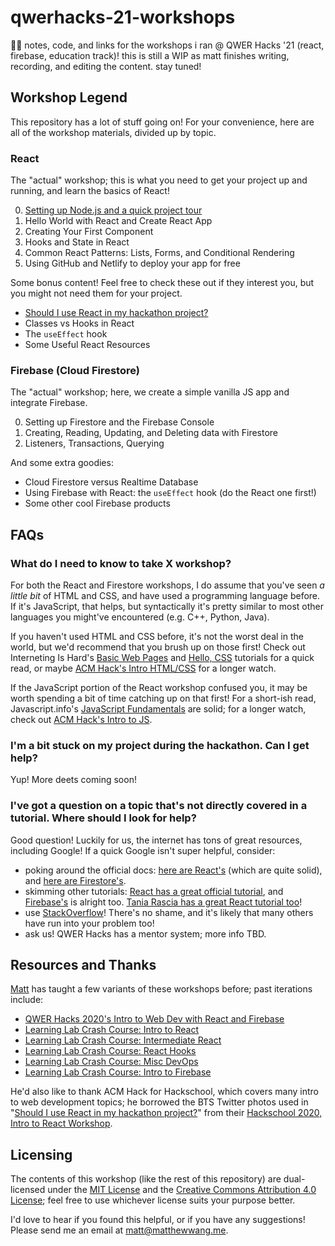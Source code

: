 # qwerhacks-21-workshops

🏳️‍🌈 notes, code, and links for the workshops i ran @ QWER Hacks '21 (react, firebase, education track)! this is still a WIP as matt finishes writing, recording, and editing the content. stay tuned!

## Workshop Legend

This repository has a lot of stuff going on! For your convenience, here are all of the workshop materials, divided up by topic.
### React

The "actual" workshop; this is what you need to get your project up and running, and learn the basics of React!

0. [Setting up Node.js and a quick project tour](https://github.com/malsf21/qwerhacks-21-workshops/tree/main/react/node-setup-and-tour)
1. Hello World with React and Create React App
2. Creating Your First Component
3. Hooks and State in React
4. Common React Patterns: Lists, Forms, and Conditional Rendering
5. Using GitHub and Netlify to deploy your app for free

Some bonus content! Feel free to check these out if they interest you, but you might not need them for your project.

* [Should I use React in my hackathon project?](https://github.com/malsf21/qwerhacks-21-workshops/tree/main/react/should-i-use-react)
* Classes vs Hooks in React
* The `useEffect` hook
* Some Useful React Resources

### Firebase (Cloud Firestore)

The "actual" workshop; here, we create a simple vanilla JS app and integrate Firebase.

0. Setting up Firestore and the Firebase Console
1. Creating, Reading, Updating, and Deleting data with Firestore
2. Listeners, Transactions, Querying

And some extra goodies:

* Cloud Firestore versus Realtime Database
* Using Firebase with React: the `useEffect` hook (do the React one first!)
* Some other cool Firebase products

## FAQs

### What do I need to know to take X workshop?

For both the React and Firestore workshops, I do assume that you've seen *a little bit* of HTML and CSS, and have used a programming language before. If it's JavaScript, that helps, but syntactically it's pretty similar to most other languages you might've encountered (e.g. C++, Python, Java).

If you haven't used HTML and CSS before, it's not the worst deal in the world, but we'd recommend that you brush up on those first! Check out Interneting Is Hard's [Basic Web Pages](https://www.internetingishard.com/html-and-css/basic-web-pages/) and [Hello, CSS](https://www.internetingishard.com/html-and-css/hello-css/) tutorials for a quick read, or maybe [ACM Hack's Intro HTML/CSS](https://www.youtube.com/watch?v=sttIgSTnSg0) for a longer watch.

If the JavaScript portion of the React workshop confused you, it may be worth spending a bit of time catching up on that first! For a short-ish read, Javascript.info's [JavaScript Fundamentals](https://javascript.info/first-steps) are solid; for a longer watch, check out [ACM Hack's Intro to JS](https://www.youtube.com/watch?v=Dk9kob-9Wkw).

### I'm a bit stuck on my project during the hackathon. Can I get help?

Yup! More deets coming soon!

### I've got a question on a topic that's not directly covered in a tutorial. Where should I look for help?

Good question! Luckily for us, the internet has tons of great resources, including Google! If a quick Google isn't super helpful, consider:

* poking around the official docs: [here are React's](https://reactjs.org/docs/getting-started.html) (which are quite solid), and [here are Firestore's](https://firebase.google.com/docs/firestore).
* skimming other tutorials: [React has a great official tutorial](https://reactjs.org/tutorial/tutorial.html), and [Firebase's](https://firebase.google.com/docs/web/setup) is alright too. [Tania Rascia has a great React tutorial too](https://www.taniarascia.com/getting-started-with-react/)!
* use [StackOverflow](https://stackoverflow.com/)! There's no shame, and it's likely that many others have run into your problem too!
* ask us! QWER Hacks has a mentor system; more info TBD.
## Resources and Thanks

[Matt](https://matthewwang.me) has taught a few variants of these workshops before; past iterations include:

* [QWER Hacks 2020's Intro to Web Dev with React and Firebase](https://github.com/malsf21/qwerhacks-web-dev-workshop)
* [Learning Lab Crash Course: Intro to React](https://github.com/uclaacm/learning-lab-crash-course-su20/tree/master/07-intro-react)
* [Learning Lab Crash Course: Intermediate React](https://github.com/uclaacm/learning-lab-crash-course-su20/tree/master/09-intermediate-react-1)
* [Learning Lab Crash Course: React Hooks](https://github.com/uclaacm/learning-lab-crash-course-su20/tree/master/11-react-hooks)
* [Learning Lab Crash Course: Misc DevOps](https://github.com/uclaacm/learning-lab-crash-course-su20/tree/master/14-misc-devops)
* [Learning Lab Crash Course: Intro to Firebase](https://github.com/uclaacm/learning-lab-crash-course-su20/tree/master/18-firebase)

He'd also like to thank ACM Hack for Hackschool, which covers many intro to web development topics; he borrowed the BTS Twitter photos used in "[Should I use React in my hackathon project?](https://github.com/malsf21/qwerhacks-21-workshops/tree/main/react/should-i-use-react)" from their [Hackschool 2020, Intro to React Workshop](https://github.com/uclaacm/learning-lab-crash-course-su20/tree/master/07-intro-react).
## Licensing

The contents of this workshop (like the rest of this repository) are dual-licensed under the [MIT License](https://github.com/malsf21/qwerhacks-21-workshops/blob/main/LICENSE) and the [Creative Commons Attribution 4.0 License](https://creativecommons.org/licenses/by/4.0/); feel free to use whichever license suits your purpose better.

I'd love to hear if you found this helpful, or if you have any suggestions! Please send me an email at [matt@matthewwang.me](mailto:matt@matthewwang.me).
